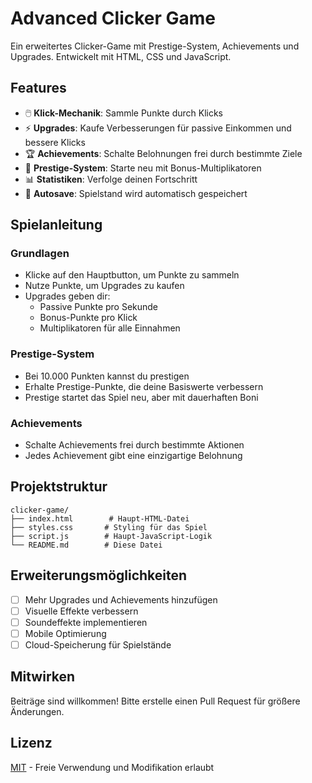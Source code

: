 # Advanced Clicker Game

Ein erweitertes Clicker-Game mit Prestige-System, Achievements und Upgrades. Entwickelt mit HTML, CSS und JavaScript.

## Features

- 🖱️ **Klick-Mechanik**: Sammle Punkte durch Klicks
- ⚡ **Upgrades**: Kaufe Verbesserungen für passive Einkommen und bessere Klicks
- 🏆 **Achievements**: Schalte Belohnungen frei durch bestimmte Ziele
- 🔄 **Prestige-System**: Starte neu mit Bonus-Multiplikatoren
- 📊 **Statistiken**: Verfolge deinen Fortschritt
- 💾 **Autosave**: Spielstand wird automatisch gespeichert

## Spielanleitung

### Grundlagen
- Klicke auf den Hauptbutton, um Punkte zu sammeln
- Nutze Punkte, um Upgrades zu kaufen
- Upgrades geben dir:
  - Passive Punkte pro Sekunde
  - Bonus-Punkte pro Klick
  - Multiplikatoren für alle Einnahmen

### Prestige-System
- Bei 10.000 Punkten kannst du prestigen
- Erhalte Prestige-Punkte, die deine Basiswerte verbessern
- Prestige startet das Spiel neu, aber mit dauerhaften Boni

### Achievements
- Schalte Achievements frei durch bestimmte Aktionen
- Jedes Achievement gibt eine einzigartige Belohnung

## Projektstruktur

```
clicker-game/
├── index.html        # Haupt-HTML-Datei
├── styles.css       # Styling für das Spiel
├── script.js        # Haupt-JavaScript-Logik
└── README.md        # Diese Datei
```

## Erweiterungsmöglichkeiten

- [ ] Mehr Upgrades und Achievements hinzufügen
- [ ] Visuelle Effekte verbessern
- [ ] Soundeffekte implementieren
- [ ] Mobile Optimierung
- [ ] Cloud-Speicherung für Spielstände

## Mitwirken

Beiträge sind willkommen! Bitte erstelle einen Pull Request für größere Änderungen.

## Lizenz

[MIT](https://choosealicense.com/licenses/mit/) - Freie Verwendung und Modifikation erlaubt
```
